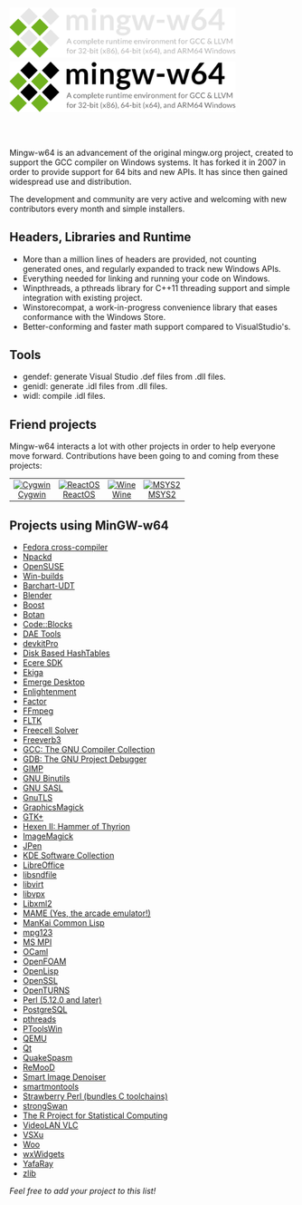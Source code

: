 <header>
<h1 style="text-align: left">
    <img src="header-dark.svg#gh-dark-mode-only" style="max-width: min(90%, 400px);">
    <img src="header.svg#gh-light-mode-only" style="max-width: min(90%, 400px);">
</h1>
</header>

# 

Mingw-w64 is an advancement of the original mingw.org project, created to
support the GCC compiler on Windows systems. It has forked it in 2007 in order
to provide support for 64 bits and new APIs. It has since then gained widespread
use and distribution.

The development and community are very active and welcoming with new
contributors every month and simple installers.

## Headers, Libraries and Runtime

- More than a million lines of headers are provided, not counting generated ones,
  and regularly expanded to track new Windows APIs.
- Everything needed for linking and running your code on Windows.
- Winpthreads, a pthreads library for C++11 threading support and simple
  integration with existing project.
- Winstorecompat, a work-in-progress convenience library that eases conformance with the Windows Store.
- Better-conforming and faster math support compared to VisualStudio's.

## Tools

- gendef: generate Visual Studio .def files from .dll files.
- genidl: generate .idl files from .dll files.
- widl: compile .idl files.

## Friend projects

Mingw-w64 interacts a lot with other projects in order to help everyone move
forward. Contributions have been going to and coming from these projects:

<table>
<tr>
<td style="text-align: center">
    <a href="https://cygwin.com" class="media" title="https://cygwin.com"><img src="./logos/cygwin-logo.png" title="Cygwin" width="64" height="64" alt="Cygwin" />
    <br>Cygwin
    </a>
</td>
<td style="text-align: center">
    <a href="https://reactos.org/" class="media" title="https://reactos.org/"><img src="./logos/reactos-logo.png" title="ReactOS" width="116" height="64" alt="ReactOS" />
    <br>
    ReactOS
    </a>
</td>
<td style="text-align: center">
    <a href="https://winehq.org" class="media" title="https://winehq.org"><img src="./logos/wine-logo.png" title="Wine" width="40" height="64" alt="Wine" />
    <br>
    Wine
    </a>
</td>
<td style="text-align: center">
    <a href="https://www.msys2.org" class="media" title="https://www.msys2.org"><img src="./logos/msys2-logo.png" title="MSYS2" width="64" height="64" alt="MSYS2" />
    <br>
    MSYS2
    </a>
</td>
</tr>
</table>

## Projects using MinGW-w64

- [Fedora cross-compiler](https://fedoraproject.org/wiki/MinGW)
- [Npackd](https://npackd.appspot.com)
- [OpenSUSE](https://opensuse.org)
- [Win-builds](https://win-builds.org)
- [Barchart-UDT](https://code.google.com/p/barchart-udt/)
- [Blender](https://www.blender.org/)
- [Boost](https://www.boost.org/)
- [Botan](https://botan.randombit.net/)
- [Code::Blocks](https://www.codeblocks.org/)
- [DAE Tools](https://daetools.sourceforge.net)
- [devkitPro](https://devkitpro.org/)
- [Disk Based HashTables](https://sourceforge.net/projects/dbh/)
- [Ecere SDK](https://www.ecere.org/)
- [Ekiga](https://www.ekiga.org/)
- [Emerge Desktop](https://emergedesktop.org)
- [Enlightenment](https://www.enlightenment.org/)
- [Factor](https://factorcode.org/)
- [FFmpeg](https://ffmpeg.mplayerhq.hu/)
- [FLTK](https://www.fltk.org/)
- [Freecell Solver](https://fc-solve.shlomifish.org/)
- [Freeverb3](https://freeverb3.sourceforge.net/)
- [GCC: The GNU Compiler Collection](https://gcc.gnu.org/)
- [GDB: The GNU Project Debugger](https://www.gnu.org/software/gdb/)
- [GIMP](https://www.gimp.org)
- [GNU Binutils](https://www.gnu.org/software/binutils/)
- [GNU SASL](https://www.gnu.org/software/gsasl/)
- [GnuTLS](https://www.gnu.org/software/gnutls/)
- [GraphicsMagick](http://www.graphicsmagick.org/)
- [GTK+](https://www.gtk.org/docs/installations/windows)
- [Hexen II: Hammer of Thyrion](https://uhexen2.sf.net/)
- [ImageMagick](https://www.imagemagick.org/)
- [JPen](https://jpen.sf.net/)
- [KDE Software Collection](https://kde.org/)
- [LibreOffice](https://www.libreoffice.org/)
- [libsndfile](http://www.mega-nerd.com/libsndfile/)
- [libvirt](https://libvirt.org/)
- [libvpx](https://www.webmproject.org/)
- [Libxml2](https://gitlab.gnome.org/GNOME/libxml2/-/wikis/home)
- [MAME (Yes, the arcade emulator!)](https://mamedev.org/)
- [ManKai Common Lisp](https://common-lisp.net/project/mkcl/)
- [mpg123](https://www.mpg123.de/)
- [MS MPI](https://www.symscape.com/configure-msmpi-for-mingw-w64)
- [OCaml](https://www.ocaml.org)
- [OpenFOAM](https://www.symscape.com/openfoam-1-7-x-on-windows-64-mpi)
- [OpenLisp](https://www.eligis.com/)
- [OpenSSL](https://www.openssl.org/)
- [OpenTURNS](https://openturns.github.io/www/)
- [Perl (5.12.0 and later)](https://www.perl.org/)
- [PostgreSQL](https://www.postgresql.org/)
- [pthreads](https://sourceware.org/pthreads-win32/)
- [PToolsWin](https://www.paratools.com/PToolsWIN)
- [QEMU](https://qemu.org)
- [Qt](https://qt-project.org/)
- [QuakeSpasm](https://quakespasm.sourceforge.net/)
- [ReMooD](https://remood.sf.net/)
- [Smart Image Denoiser](http://smartimagedenoiser.com/)
- [smartmontools](https://smartmontools.sourceforge.net/)
- [Strawberry Perl (bundles C toolchains)](https://strawberryperl.com/)
- [strongSwan](https://strongswan.org/)
- [The R Project for Statistical Computing](https://www.r-project.org/)
- [VideoLAN VLC](https://www.videolan.org/vlc/)
- [VSXu](https://www.vsxu.com/)
- [Woo](https://www.woodem.eu/)
- [wxWidgets](https://www.wxwidgets.org/)
- [YafaRay](https://www.yafaray.org/)
- [zlib](https://www.zlib.net/)

*Feel free to add your project to this list!*